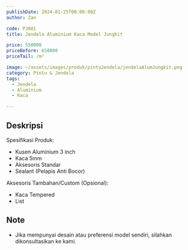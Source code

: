 ```yaml
---
publishDate: 2024-01-25T00:00:00Z
author: Zan

code: PJ001
title: Jendela Aluminium Kaca Model Jungkit

price: 550000
priceBefore: 650000
priceTail: /m²

image: ~/assets/images/produk/pintuJendela/jendelaAlumJungkit.png
category: Pintu & Jendela
tags:
  - Jendela
  - Aluminium
  - Kaca

---
```


## Deskripsi

Spesifikasi Produk:
- Kusen Aluminium 3 inch
- Kaca 5mm
- Aksesoris Standar
- Sealant (Pelapis Anti Bocor)

Aksesoris Tambahan/Custom (Opsional):
- Kaca Tempered
- List

## Note
- Jika mempunyai desain atau preferensi model sendiri, silahkan dikonsultasikan ke kami.